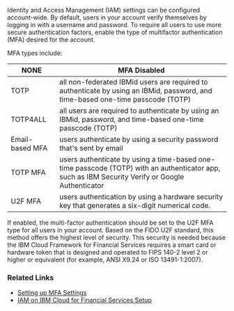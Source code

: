 
Identity and Access Management (IAM) settings can be configured account-wide. By default, users in your account verify themselves by logging in with a username and password. To require all users to use more secure authentication factors, enable the type of multifactor authentication (MFA) desired for the account.

MFA types include:

NONE            | MFA Disabled
----------------|--------------------------------------------------------------------------------------------------------------------------------------------------
TOTP            | all non-federated IBMid users are required to authenticate by using an IBMid, password, and time-based one-time passcode (TOTP)
TOTP4ALL        | all users are required to authenticate by using an IBMid, password, and time-based one-time passcode (TOTP)
Email-based MFA | users authenticate by using a security password that's sent by email
TOTP MFA        | users authenticate by using a time-based one-time passcode (TOTP) with an authenticator app, such as IBM Security Verify or Google Authenticator
U2F MFA         | users authentication by using a hardware security key that generates a six-digit numerical code.

If enabled, the multi-factor authentication should be set to the U2F MFA type for all users in your account. Based on the FIDO U2F standard, this method offers the highest level of security. This security is needed because the IBM Cloud Framework for Financial Services requires a smart card or hardware token that is designed and operated to FIPS 140-2 level 2 or higher or equivalent (for example, ANSI X9.24 or ISO 13491-1:2007).

### Related Links

- [Setting up MFA Settings](https://cloud.ibm.com/docs/account?topic=account-account-getting-started)
- [IAM on IBM Cloud for Financial Services Setup](https://cloud.ibm.com/docs/framework-financial-services?topic=framework-financial-services-shared-account-setup)
